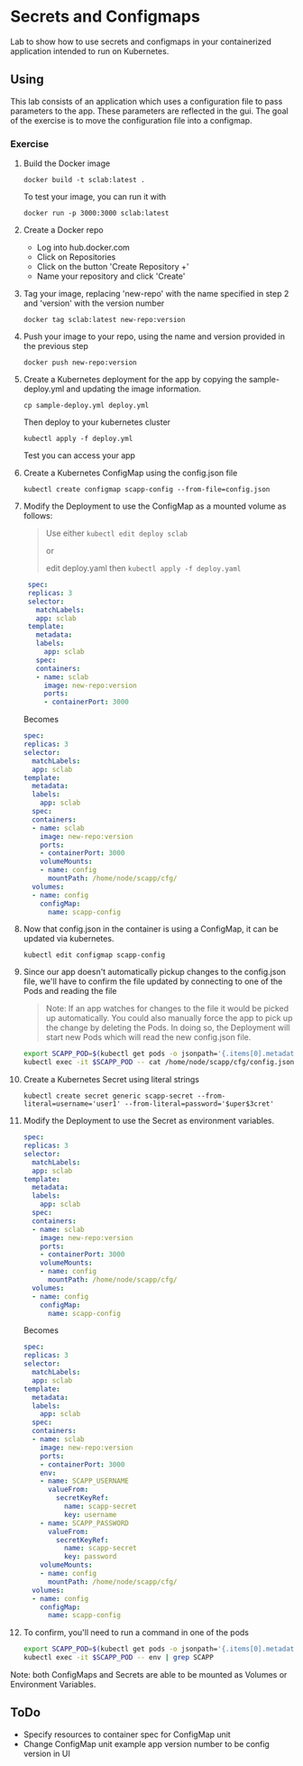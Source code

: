 # Secrets and Configmaps

Lab to show how to use secrets and configmaps in your containerized application intended to run on Kubernetes.

## Using

This lab consists of an application which uses a configuration file to pass parameters to the app.  These parameters are reflected in the gui.  The goal of the exercise is to move the configuration file into a configmap.

### Exercise

1. Build the Docker image

    `docker build -t sclab:latest .`

   To test your image, you can run it with

    `docker run -p 3000:3000 sclab:latest`

2. Create a Docker repo

   * Log into hub.docker.com
   * Click on Repositories
   * Click on the button 'Create Repository +'
   * Name your repository and click 'Create'

3. Tag your image, replacing 'new-repo' with the name specified in step 2 and 'version' with the version number

    `docker tag sclab:latest new-repo:version`

4. Push your image to your repo, using the name and version provided in the previous step

    `docker push new-repo:version`

5. Create a Kubernetes deployment for the app by copying the sample-deploy.yml and updating the image information.

    `cp sample-deploy.yml deploy.yml`

   Then deploy to your kubernetes cluster

    `kubectl apply -f deploy.yml`

   Test you can access your app

6. Create a Kubernetes ConfigMap using the config.json file

   `kubectl create configmap scapp-config --from-file=config.json`

7. Modify the Deployment to use the ConfigMap as a mounted volume as follows:
    > Use either `kubectl edit deploy sclab`
    >
    > or
    >
    > edit deploy.yaml then `kubectl apply -f deploy.yaml`

   ```yaml
    spec:
    replicas: 3
    selector:
      matchLabels:
      app: sclab
    template:
      metadata:
      labels:
        app: sclab
      spec:
      containers:
      - name: sclab
        image: new-repo:version
        ports:
        - containerPort: 3000
    ```

    Becomes

    ```yaml
    spec:
    replicas: 3
    selector:
      matchLabels:
      app: sclab
    template:
      metadata:
      labels:
        app: sclab
      spec:
      containers:
      - name: sclab
        image: new-repo:version
        ports:
        - containerPort: 3000
        volumeMounts:
        - name: config
          mountPath: /home/node/scapp/cfg/
      volumes:
      - name: config
        configMap:
          name: scapp-config
    ```

8. Now that config.json in the container is using a ConfigMap, it can be updated via kubernetes.

    `kubectl edit configmap scapp-config`

9. Since our app doesn't automatically pickup changes to the config.json file, we'll have to confirm the file updated by connecting to one of the Pods and reading the file
    > Note: If an app watches for changes to the file it would be picked up automatically.  You could also manually force the app to pick up the change by deleting the Pods.  In doing so, the Deployment will start new Pods which will read the new config.json file.

    ```bash
    export SCAPP_POD=$(kubectl get pods -o jsonpath='{.items[0].metadata.name}')
    kubectl exec -it $SCAPP_POD -- cat /home/node/scapp/cfg/config.json
    ```

10. Create a Kubernetes Secret using literal strings

    `kubectl create secret generic scapp-secret --from-literal=username='user1' --from-literal=password='$uper$3cret'`

11. Modify the Deployment to use the Secret as environment variables.

    ```yaml
    spec:
    replicas: 3
    selector:
      matchLabels:
      app: sclab
    template:
      metadata:
      labels:
        app: sclab
      spec:
      containers:
      - name: sclab
        image: new-repo:version
        ports:
        - containerPort: 3000
        volumeMounts:
        - name: config
          mountPath: /home/node/scapp/cfg/
      volumes:
      - name: config
        configMap:
          name: scapp-config
    ```

    Becomes

    ```yaml
    spec:
    replicas: 3
    selector:
      matchLabels:
      app: sclab
    template:
      metadata:
      labels:
        app: sclab
      spec:
      containers:
      - name: sclab
        image: new-repo:version
        ports:
        - containerPort: 3000
        env:
        - name: SCAPP_USERNAME
          valueFrom:
            secretKeyRef:
              name: scapp-secret
              key: username
        - name: SCAPP_PASSWORD
          valueFrom:
            secretKeyRef:
              name: scapp-secret
              key: password
        volumeMounts:
        - name: config
          mountPath: /home/node/scapp/cfg/
      volumes:
      - name: config
        configMap:
          name: scapp-config
    ```

12. To confirm, you'll need to run a command in one of the pods
    ```bash
    export SCAPP_POD=$(kubectl get pods -o jsonpath='{.items[0].metadata.name}')
    kubectl exec -it $SCAPP_POD -- env | grep SCAPP
    ```
Note: both ConfigMaps and Secrets are able to be mounted as Volumes or Environment Variables.  

## ToDo
* Specify resources to container spec for ConfigMap unit
* Change ConfigMap unit example app version number to be config version in UI
